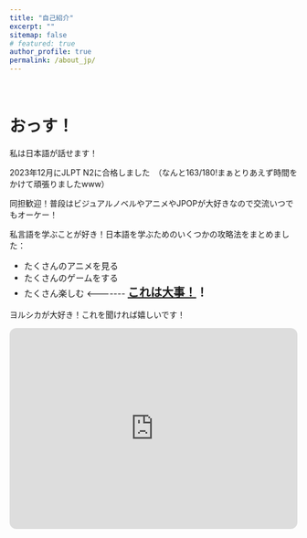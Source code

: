 ```yaml
---
title: "自己紹介"
excerpt: ""
sitemap: false
# featured: true
author_profile: true
permalink: /about_jp/
---
```

&nbsp;
&nbsp;
# おっす！

私は日本語が話せます！

2023年12月にJLPT N2に合格しました　（なんと163/180!まぁとりあえず時間をかけて頑張りましたwww）

同担歓迎！普段はビジュアルノベルやアニメやJPOPが大好きなので交流いつでもオーケー！

私言語を学ぶことが好き！日本語を学ぶためのいくつかの攻略法をまとめました：

<ul style="font-size: 15px;">
  <li>たくさんのアニメを見る</li>
  <li>たくさんのゲームをする</li>
  <li>たくさん楽しむ <------- <strong style="font-size: 20px"><u>これは大事！</u>！</strong></li>
</ul>

ヨルシカが大好き！これを聞ければ嬉しいです！
<!-- Spotify player embed -->
<iframe style="border-radius:12px" src="https://open.spotify.com/embed/track/5nvA0EX0Itao5I6t89A7X2?utm_source=generator&theme=0" width="100%" height="352" frameBorder="0" allowfullscreen="" allow="autoplay; clipboard-write; encrypted-media; fullscreen; picture-in-picture" loading="lazy"></iframe>

